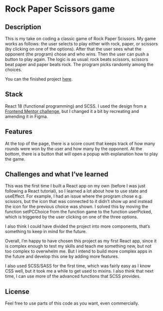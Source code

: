 # Rock Paper Scissors game

## Description

This is my take on coding a classic game of Rock Paper Scissors. My game works as follows: the user selects to play either with rock, paper, or scissors (by clicking on one of the options). After that the user sees what the opponent (the program) chose and who wins. Then the user can push a button to play again.
The logic is as usual: rock beats scissors, scissors beat paper and paper beats rock. The program picks randomly among the choices.

You can the finished project [here](https://www.zuzana-n.cz/rps/).

## Stack
React 18 (functional programming) and SCSS. 
I used the design from a [Frontend Mentor challenge](https://www.frontendmentor.io/challenges/rock-paper-scissors-game-pTgwgvgH), but I changed it a bit by recreating and amending it in Figma.

## Features
At the top of the page, there is a score count that keeps track of how many rounds were won by the user and how many by the opponent.
At the bottom, there is a button that will open a popup with explanation how to play the game.

## Challenges and what I’ve learned
This was the first time I built a React app on my own (before I was just following a React tutorial), so I learned a lot about how to use state and useEffect. For example, I had an issue where the program chose e.g. scissors, but the icon that was connected to it didn’t show up and instead the icon for the previous choice was shown. I solved this by moving the function setPCChoice from the function game to the function userPicked, which is triggered by the user clicking on one of the three options.

I also think I could have divided the project into more components, that’s something to keep in mind for the future.

Overall, I’m happy to have chosen this project as my first React app, since it is complex enough to test my skills and teach me something new, but not too complex to overwhelm me. But I intend to build more complex apps in the future and develop this one by adding more features.

I also used SCSS/SASS for the first time, which was fairly easy as I know CSS well, but it took me a while to get used to mixins. I also think that next time, I can use more of the advanced functions that SCSS provides.

## License 
Feel free to use parts of this code as you want, even commercially. 

